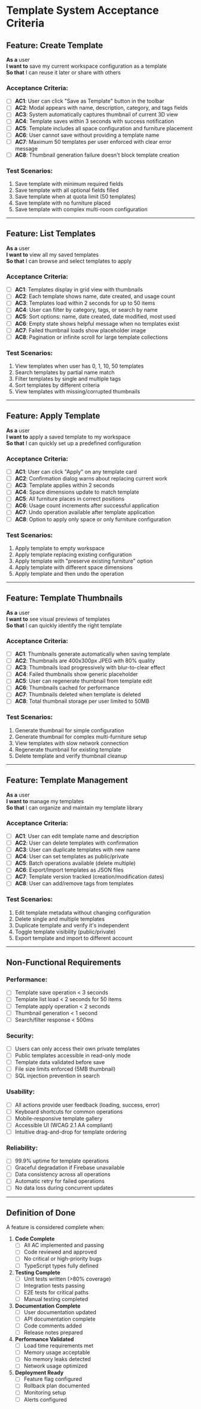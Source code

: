 # Template System Acceptance Criteria

## Feature: Create Template
**As a** user  
**I want to** save my current workspace configuration as a template  
**So that** I can reuse it later or share with others

### Acceptance Criteria:
- [ ] **AC1**: User can click "Save as Template" button in the toolbar
- [ ] **AC2**: Modal appears with name, description, category, and tags fields
- [ ] **AC3**: System automatically captures thumbnail of current 3D view
- [ ] **AC4**: Template saves within 3 seconds with success notification
- [ ] **AC5**: Template includes all space configuration and furniture placement
- [ ] **AC6**: User cannot save without providing a template name
- [ ] **AC7**: Maximum 50 templates per user enforced with clear error message
- [ ] **AC8**: Thumbnail generation failure doesn't block template creation

### Test Scenarios:
1. Save template with minimum required fields
2. Save template with all optional fields filled
3. Save template when at quota limit (50 templates)
4. Save template with no furniture placed
5. Save template with complex multi-room configuration

---

## Feature: List Templates
**As a** user  
**I want to** view all my saved templates  
**So that** I can browse and select templates to apply

### Acceptance Criteria:
- [ ] **AC1**: Templates display in grid view with thumbnails
- [ ] **AC2**: Each template shows name, date created, and usage count
- [ ] **AC3**: Templates load within 2 seconds for up to 50 items
- [ ] **AC4**: User can filter by category, tags, or search by name
- [ ] **AC5**: Sort options: name, date created, date modified, most used
- [ ] **AC6**: Empty state shows helpful message when no templates exist
- [ ] **AC7**: Failed thumbnail loads show placeholder image
- [ ] **AC8**: Pagination or infinite scroll for large template collections

### Test Scenarios:
1. View templates when user has 0, 1, 10, 50 templates
2. Search templates by partial name match
3. Filter templates by single and multiple tags
4. Sort templates by different criteria
5. View templates with missing/corrupted thumbnails

---

## Feature: Apply Template
**As a** user  
**I want to** apply a saved template to my workspace  
**So that** I can quickly set up a predefined configuration

### Acceptance Criteria:
- [ ] **AC1**: User can click "Apply" on any template card
- [ ] **AC2**: Confirmation dialog warns about replacing current work
- [ ] **AC3**: Template applies within 2 seconds
- [ ] **AC4**: Space dimensions update to match template
- [ ] **AC5**: All furniture places in correct positions
- [ ] **AC6**: Usage count increments after successful application
- [ ] **AC7**: Undo operation available after template application
- [ ] **AC8**: Option to apply only space or only furniture configuration

### Test Scenarios:
1. Apply template to empty workspace
2. Apply template replacing existing configuration
3. Apply template with "preserve existing furniture" option
4. Apply template with different space dimensions
5. Apply template and then undo the operation

---

## Feature: Template Thumbnails
**As a** user  
**I want to** see visual previews of templates  
**So that** I can quickly identify the right template

### Acceptance Criteria:
- [ ] **AC1**: Thumbnails generate automatically when saving template
- [ ] **AC2**: Thumbnails are 400x300px JPEG with 80% quality
- [ ] **AC3**: Thumbnails load progressively with blur-to-clear effect
- [ ] **AC4**: Failed thumbnails show generic placeholder
- [ ] **AC5**: User can regenerate thumbnail from template edit
- [ ] **AC6**: Thumbnails cached for performance
- [ ] **AC7**: Thumbnails deleted when template is deleted
- [ ] **AC8**: Total thumbnail storage per user limited to 50MB

### Test Scenarios:
1. Generate thumbnail for simple configuration
2. Generate thumbnail for complex multi-furniture setup
3. View templates with slow network connection
4. Regenerate thumbnail for existing template
5. Delete template and verify thumbnail cleanup

---

## Feature: Template Management
**As a** user  
**I want to** manage my templates  
**So that** I can organize and maintain my template library

### Acceptance Criteria:
- [ ] **AC1**: User can edit template name and description
- [ ] **AC2**: User can delete templates with confirmation
- [ ] **AC3**: User can duplicate templates with new name
- [ ] **AC4**: User can set templates as public/private
- [ ] **AC5**: Batch operations available (delete multiple)
- [ ] **AC6**: Export/Import templates as JSON files
- [ ] **AC7**: Template version tracked (creation/modification dates)
- [ ] **AC8**: User can add/remove tags from templates

### Test Scenarios:
1. Edit template metadata without changing configuration
2. Delete single and multiple templates
3. Duplicate template and verify it's independent
4. Toggle template visibility (public/private)
5. Export template and import to different account

---

## Non-Functional Requirements

### Performance:
- [ ] Template save operation < 3 seconds
- [ ] Template list load < 2 seconds for 50 items
- [ ] Template apply operation < 2 seconds
- [ ] Thumbnail generation < 1 second
- [ ] Search/filter response < 500ms

### Security:
- [ ] Users can only access their own private templates
- [ ] Public templates accessible in read-only mode
- [ ] Template data validated before save
- [ ] File size limits enforced (5MB thumbnail)
- [ ] SQL injection prevention in search

### Usability:
- [ ] All actions provide user feedback (loading, success, error)
- [ ] Keyboard shortcuts for common operations
- [ ] Mobile-responsive template gallery
- [ ] Accessible UI (WCAG 2.1 AA compliant)
- [ ] Intuitive drag-and-drop for template ordering

### Reliability:
- [ ] 99.9% uptime for template operations
- [ ] Graceful degradation if Firebase unavailable
- [ ] Data consistency across all operations
- [ ] Automatic retry for failed operations
- [ ] No data loss during concurrent updates

---

## Definition of Done

A feature is considered complete when:

1. **Code Complete**
   - [ ] All AC implemented and passing
   - [ ] Code reviewed and approved
   - [ ] No critical or high-priority bugs
   - [ ] TypeScript types fully defined

2. **Testing Complete**
   - [ ] Unit tests written (>80% coverage)
   - [ ] Integration tests passing
   - [ ] E2E tests for critical paths
   - [ ] Manual testing completed

3. **Documentation Complete**
   - [ ] User documentation updated
   - [ ] API documentation complete
   - [ ] Code comments added
   - [ ] Release notes prepared

4. **Performance Validated**
   - [ ] Load time requirements met
   - [ ] Memory usage acceptable
   - [ ] No memory leaks detected
   - [ ] Network usage optimized

5. **Deployment Ready**
   - [ ] Feature flag configured
   - [ ] Rollback plan documented
   - [ ] Monitoring setup
   - [ ] Alerts configured
